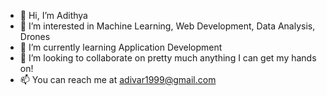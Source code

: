 - 👋 Hi, I’m Adithya
- 👀 I’m interested in Machine Learning, Web Development, Data Analysis, Drones
- 🌱 I’m currently learning Application Development
- 💞️ I’m looking to collaborate on pretty much anything I can get my hands on!
- 📫 You can reach me at adivar1999@gmail.com

<!---
adivar99/adivar99 is a ✨ special ✨ repository because its `README.md` (this file) appears on your GitHub profile.
You can click the Preview link to take a look at your changes.
--->
